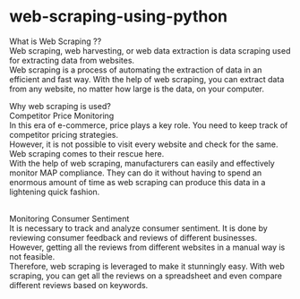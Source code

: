 # web-scraping-using-python

What is Web Scraping ??<br/>
Web scraping, web harvesting, or web data extraction is data scraping used for extracting data from websites.
<br/>Web scraping is a process of automating the extraction of data in an efficient and fast way. With the help of web scraping, you can extract data from any website, no matter how large is the data, on your computer. 

Why web scraping is used?<br/>
Competitor Price Monitoring 
<br/>In this era of e-commerce, price plays a key role. You need to keep track of competitor pricing strategies.
<br/>However, it is not possible to visit every website and check for the same. Web scraping comes to their rescue here.
<br/>With the help of web scraping, manufacturers can easily and effectively monitor MAP compliance. They can do it without having to spend an enormous amount of time as web scraping can produce this data in a lightening quick fashion.

<br/>Monitoring Consumer Sentiment
<br/>It is necessary to track and analyze consumer sentiment. It is done by reviewing consumer feedback and reviews of different businesses.
<br/>However, getting all the reviews from different websites in a manual way is not feasible.
<br/>Therefore, web scraping is leveraged to make it stunningly easy. With web scraping, you can get all the reviews on a spreadsheet and even compare different reviews based on keywords.
